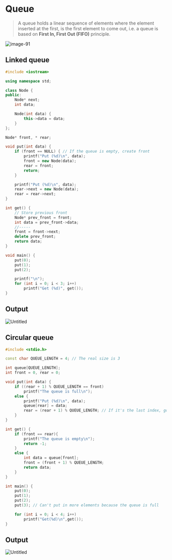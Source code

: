 # Queue
>A queue holds a linear sequence of elements where the element inserted at the first, is the first element to come out, i.e. a queue is based on **First In, First Out (FIFO)** principle.

![image-91](https://user-images.githubusercontent.com/67142421/148844843-6b484f8d-87a2-4657-bdce-d7589ec942d7.png)

## Linked queue
~~~C++
#include <iostream>

using namespace std;

class Node {
public:
	Node* next;
	int data;

	Node(int data) {
		this->data = data;
	}
};

Node* front, * rear;

void put(int data) {
	if (front == NULL) { // If the queue is empty, create front
		printf("Put (%d)\n", data);
		front = new Node(data);
		rear = front;
		return;
	}

	printf("Put (%d)\n", data);
	rear->next = new Node(data);
	rear = rear->next;
}

int get() {	
	// Store previous front
	Node* prev_front = front;
	int data = prev_front->data;
	//-----
	front = front->next;
	delete prev_front;
	return data;
}

void main() {
	put(0);
	put(1);
	put(2);

	printf("\n");
	for (int i = 0; i < 3; i++)
		printf("Get (%d)", get());
}
~~~
## Output
![Untitled](https://user-images.githubusercontent.com/67142421/148811614-83fe5009-8aa2-4657-9116-df5999a4fcda.png)

## Circular queue
~~~C++
#include <stdio.h>

const char QUEUE_LENGTH = 4; // The real size is 3

int queue[QUEUE_LENGTH];
int front = 0, rear = 0;

void put(int data) {
	if ((rear + 1) % QUEUE_LENGTH == front)
		printf("The queue is full\n");
	else {
		printf("Put (%d)\n", data);
		queue[rear] = data;
        rear = (rear + 1) % QUEUE_LENGTH; // If it's the last index, go back to index 0, if not, index++
	}
}

int get() {
	if (front == rear){
		printf("The queue is empty\n");
        return -1;
    }
	else {
        int data = queue[front];
		front = (front + 1) % QUEUE_LENGTH;
		return data;
	}
}

int main() {
	put(0);
	put(1);
	put(2);
	put(3); // Can't put in more elements because the queue is full

	for (int i = 0; i < 4; i++)
		printf("Get(%d)\n",get());
}
~~~
## Output
![Untitled](https://user-images.githubusercontent.com/67142421/148811780-8cae3043-6f66-4003-a5fc-88f26461aca4.png)

